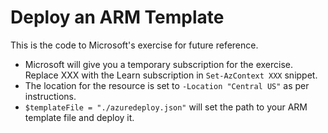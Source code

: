 # Deploy an ARM Template

This is the code to Microsoft's exercise for future reference.

- Microsoft will give you a temporary subscription for the exercise. Replace XXX with the Learn subscription in `Set-AzContext XXX` snippet.
- The location for the resource is set to `-Location "Central US"` as per instructions.
- `$templateFile = "./azuredeploy.json"` will set the path to your ARM template file and deploy it.
